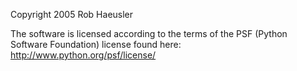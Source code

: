Copyright 2005 Rob Haeusler

The software is licensed according to the terms of the PSF (Python Software Foundation) license found here: http://www.python.org/psf/license/